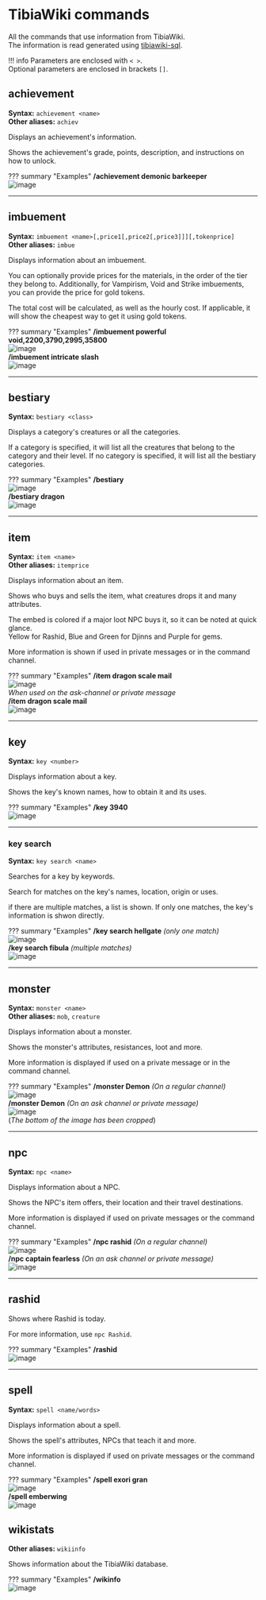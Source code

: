 # TibiaWiki commands

All the commands that use information from TibiaWiki.  
The information is read generated using [tibiawiki-sql](https://github.com/Galarzaa90/tibiawiki-sql).

!!! info
    Parameters are enclosed with `< >`.   
    Optional parameters are enclosed in brackets `[]`.


## achievement
**Syntax:** `achievement <name>`  
**Other aliases:** `achiev`

Displays an achievement's information.

Shows the achievement's grade, points, description, and instructions on how to unlock.

??? summary "Examples"
    **/achievement demonic barkeeper**  
    ![image](../assets/images/commands/achievement.png)

----

## imbuement
**Syntax:** `imbuement <name>[,price1[,price2[,price3]]][,tokenprice]`  
**Other aliases:** `imbue`

Displays information about an imbuement.

You can optionally provide prices for the materials, in the order of the tier they belong to.
Additionally, for Vampirism, Void and Strike imbuements, you can provide the price for gold tokens.

The total cost will be calculated, as well as the hourly cost.
If applicable, it will show the cheapest way to get it using gold tokens.


??? summary "Examples"
    **/imbuement powerful void,2200,3790,2995,35800**  
    ![image](../assets/images/commands/imbuement_1.png)  
    **/imbuement intricate slash**  
    ![image](../assets/images/commands/imbuement_2.png)

----

## bestiary
**Syntax:** `bestiary <class>`

Displays a category's creatures or all the categories.

If a category is specified, it will list all the creatures that belong to the category and their level.
If no category is specified, it will list all the bestiary categories.

??? summary "Examples"
    **/bestiary**  
    ![image](../assets/images/commands/bestiary_1.png)  
    **/bestiary dragon**  
    ![image](../assets/images/commands/bestiary_2.png)

----

## item
**Syntax:** `item <name>`  
**Other aliases:** `itemprice`

Displays information about an item.

Shows who buys and sells the item, what creatures drops it and many attributes.
        
The embed is colored if a major loot NPC buys it, so it can be noted at quick glance.  
Yellow for Rashid, Blue and Green for Djinns and Purple for gems.
        
More information is shown if used in private messages or in the command channel.

??? summary "Examples"
    **/item dragon scale mail**  
    ![image](../assets/images/commands/item_1.png)  
    *When used on the ask-channel or private message*  
    **/item dragon scale mail**  
    ![image](../assets/images/commands/item_2.png)

----

## key
**Syntax:** `key <number>`  

Displays information about a key.

Shows the key's known names, how to obtain it and its uses.

??? summary "Examples"
    **/key 3940**  
    ![image](../assets/images/commands/key.png)

----

### key search
**Syntax:** `key search <name>`

Searches for a key by keywords.

Search for matches on the key's names, location, origin or uses.

if there are multiple matches, a list is shown.
If only one matches, the key's information is shwon directly.

??? summary "Examples"
    **/key search hellgate** *(only one match)*  
    ![image](../assets/images/commands/key_search_1.png)  
    **/key search fibula** *(multiple matches)*  
    ![image](../assets/images/commands/key_search_2.png)

----
    
## monster
**Syntax:** `monster <name>`  
**Other aliases:** `mob`, `creature`

Displays information about a monster.

Shows the monster's attributes, resistances, loot and more.

More information is displayed if used on a private message or in the command channel.

??? summary "Examples"
    **/monster Demon** *(On a regular channel)*  
    ![image](../assets/images/commands/monster_1.png)  
    **/monster Demon** *(On an ask channel or private message)*  
    ![image](../assets/images/commands/monster_2.png)  
    (*The bottom of the image has been cropped*)

----

## npc
**Syntax:** `npc <name>`

Displays information about a NPC.

Shows the NPC's item offers, their location and their travel destinations.
        
More information is displayed if used on private messages or the command channel.

??? summary "Examples"
    **/npc rashid** *(On a regular channel)*  
    ![image](../assets/images/commands/npc_1.png)  
    **/npc captain fearless**  *(On an ask channel or private message)*  
    ![image](../assets/images/commands/npc_2.png)

----

## rashid
Shows where Rashid is today.

For more information, use `npc Rashid`.

??? summary "Examples"
    **/rashid**  
    ![image](../assets/images/commands/rashid.png)

----

## spell
**Syntax:** `spell <name/words>`

Displays information about a spell.

Shows the spell's attributes, NPCs that teach it and more.
        
More information is displayed if used on private messages or the command channel.

??? summary "Examples"
    **/spell exori gran**  
    ![image](../assets/images/commands/spell_1.png)  
    **/spell emberwing**  
    ![image](../assets/images/commands/spell_2.png)

## wikistats
**Other aliases:** `wikiinfo`

Shows information about the TibiaWiki database.

??? summary "Examples"
    **/wikinfo**  
    ![image](../assets/images/commands/wikistats.png)